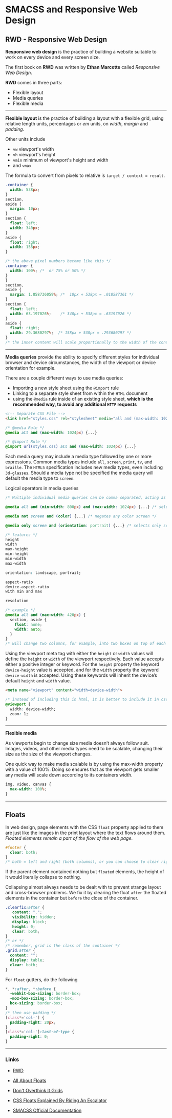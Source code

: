 # SMACSS and Responsive Web Design

## RWD - Responsive Web Design

**Responsive web design** is the practice of building a website suitable to work on every device and every screen size.

The first book on **RWD** was written by **Ethan Marcotte** called *Responsive Web Design*.

**RWD** comes in three parts:
- Flexible layout
- Media queries 
- Flexible media

---

**Flexible layout** is the practice of building a layout with a flexible grid, using relative length units, percentages or *em* units, on *width*, *margin* and *padding*.

Other units include
- `vw` viewport's width
- `vh` viewport's height
- `vmin` minimum of viewport's height and width
- and `vmax`

The formula to convert from pixels to relative is `target / context = result`.
```css
.container {
  width: 538px;
}
section,
aside {
  margin: 10px;
}
section {
  float: left;
  width: 340px;
}
aside {
  float: right;
  width: 158px;
}

/* the above pixel numbers become like this */
.container {
  width: 100%; /*  or 75% or 50% */
}
}
section,
aside {
  margin: 1.858736059%; /*  10px ÷ 538px = .018587361 */
}
section {
  float: left;
  width: 63.197026%;    /* 340px ÷ 538px = .63197026 */   
}
aside {
  float: right;
  width: 29.3680297%;  /* 158px ÷ 538px = .293680297 */
}
/* the inner content will scale proportionally to the width of the container */
```

---

**Media queries** provide the ability to specify different styles for individual browser and device circumstances, the width of the viewport or device orientation for example.

There are a couple different ways to use media queries:
- Importing a new style sheet using the `@import` rule
- Linking to a separate style sheet from within the `HTML` document
- using the `@media` rule inside of an existing style sheet, **which is the recommended way, to avoid any additional `HTTP` requests**
```html
<!-- Separate CSS File -->
<link href="styles.css" rel="stylesheet" media="all and (max-width: 1024px)">
```
```css
/* @media Rule */
@media all and (max-width: 1024px) {...}

/* @import Rule */
@import url(styles.css) all and (max-width: 1024px) {...}
```

Each media query may include a media type followed by one or more expressions. Common media types include `all`, `screen`, `print`, `tv`, and `braille`. The `HTML5` specification includes new media types, even including `3d-glasses`. Should a media type not be specified the media query will default the media type to `screen`.

Logical operators in media queries
```css
/* Multiple individual media queries can be comma separated, acting as an unspoken or operator */

@media all and (min-width: 800px) and (max-width: 1024px) {...} /* selects all media types between 800 and 1024 pixels wide */

@media not screen and (color) {...} /* negates any color screen */

@media only screen and (orientation: portrait) {...} /* selects only screens in a portrait orientation that have a user agent capable of rending media queries */

/* features */
height
width
max-height
min-height
min-width
max-width

orientation: landscape, portrait;

aspect-ratio
device-aspect-ratio
with min and max

resolution

/* example */
@media all and (max-width: 420px) {
  section, aside {
    float: none;
    width: auto;
  }
}
/* will change two columns, for example, into two boxes on top of each other */
```

Using the viewport meta tag with either the `height` or `width` values will define the `height` or `width` of the viewport respectively. Each value accepts either a positive integer or keyword. For the `height` property the keyword `device-height` value is accepted, and for the `width` property the keyword `device-width` is accepted. Using these keywords will inherit the device’s default `height` and `width` value.
```html
<meta name="viewport" content="width=device-width">
```
```css
/* instead of including this in html, it is better to include it in css as an @ rule */
@viewport {
  width: device-width;
  zoom: 1;
}
```

---

**Flexible media**

As viewports begin to change size media doesn’t always follow suit. Images, videos, and other media types need to be scalable, changing their size as the size of the viewport changes.

One quick way to make media scalable is by using the max-width property with a value of 100%. Doing so ensures that as the viewport gets smaller any media will scale down according to its containers width.

```css
img, video, canvas {
  max-width: 100%;
}
```

---

## Floats

In web design, page elements with the CSS `float` property applied to them are just like the images in the print layout where the text flows around them. *Floated elements remain a part of the flow of the web page*.

```css
#footer {
  clear: both;			
}
/* both = left and right (both columns), or you can choose to clear right or left, it can be useful to include two images on top of each other with text wrapping around them */
```

If the parent element contained nothing but `floated` elements, the height of it would literally collapse to nothing.

Collapsing almost always needs to be dealt with to prevent strange layout and cross-browser problems. We fix it by clearing the float `after` the floated elements in the container but `before` the close of the container.
```css
.clearfix:after { 
   content: "."; 
   visibility: hidden; 
   display: block; 
   height: 0; 
   clear: both;
}
/* or */
/* remember, grid is the class of the container */
.grid:after {
  content: "";
  display: table;
  clear: both;
}
```

For `float` gutters, do the following
```css
*, *:after, *:before {
  -webkit-box-sizing: border-box;
  -moz-box-sizing: border-box;
  box-sizing: border-box;
}
/* then use padding */
[class*='col-'] {
  padding-right: 20px;
}
[class*='col-']:last-of-type {
  padding-right: 0;
}
```

---

### Links
- [RWD](https://learn.shayhowe.com/advanced-html-css/responsive-web-design/)

- [All About Floats](https://css-tricks.com/all-about-floats/)

- [Don't Overthink It Grids](https://css-tricks.com/dont-overthink-it-grids/)

- [CSS Floats Explained By Riding An Escalator](https://www.freecodecamp.org/news/css-floats-explained-by-riding-an-escalator-57fa55232333/)

- [SMACSS Official Documentation](http://smacss.com/)